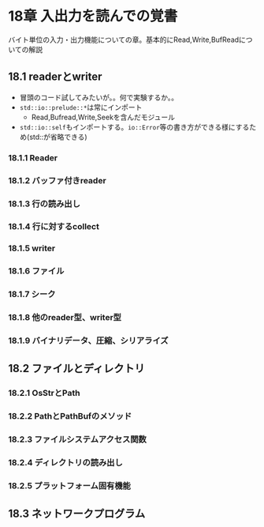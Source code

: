 # 18章 入出力を読んでの覚書

バイト単位の入力・出力機能についての章。基本的にRead,Write,BufReadについての解説

## 18.1 readerとwriter
- 冒頭のコード試してみたいが。。何で実験するか。。
- ```std::io::prelude::*```は常にインポート
  - Read,Bufread,Write,Seekを含んだモジュール
- ```std::io::self```もインポートする。```io::Error```等の書き方ができる様にするため(std::が省略できる)

### 18.1.1 Reader
### 18.1.2 バッファ付きreader
### 18.1.3 行の読み出し
### 18.1.4 行に対するcollect
### 18.1.5 writer
### 18.1.6 ファイル
### 18.1.7 シーク
### 18.1.8 他のreader型、writer型
### 18.1.9 バイナリデータ、圧縮、シリアライズ
## 18.2 ファイルとディレクトリ
### 18.2.1 OsStrとPath
### 18.2.2 PathとPathBufのメソッド
### 18.2.3 ファイルシステムアクセス関数
### 18.2.4 ディレクトリの読み出し
### 18.2.5 プラットフォーム固有機能
## 18.3 ネットワークプログラム